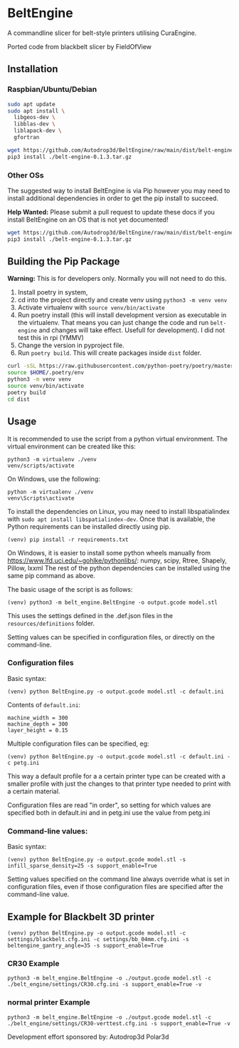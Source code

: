 # BeltEngine
A commandline slicer for belt-style printers utilising CuraEngine.

Ported code from blackbelt slicer by FieldOfView

## Installation

### Raspbian/Ubuntu/Debian

```bash
sudo apt update
sudo apt install \
  libgeos-dev \
  libblas-dev \
  liblapack-dev \
  gfortran

wget https://github.com/Autodrop3d/BeltEngine/raw/main/dist/belt-engine-0.1.3.tar.gz
pip3 install ./belt-engine-0.1.3.tar.gz
```

### Other OSs

The suggested way to install BeltEngine is via Pip however you may need to install additional dependencies in order to get the pip install to succeed.

**Help Wanted:**  Please submit a pull request to update these docs if you install BeltEngine on an OS that is not yet documented!

```bash
wget https://github.com/Autodrop3d/BeltEngine/raw/main/dist/belt-engine-0.1.3.tar.gz
pip3 install ./belt-engine-0.1.3.tar.gz
```


## Building the Pip Package

**Warning:**  This is for developers only. Normally you will not need to do this.

1) Install poetry in system,
2) cd into the project directly and create venv using `python3 -m venv venv`
3) Activate virtualenv with `source venv/bin/activate`
4) Run poetry install (this will install development version as executable in the virtualenv. That means you can just change the code and run `belt-engine` and changes will take effect. Usefull for development). I did not test this in rpi (YMMV)
5) Change the version in pyproject file.
6) Run `poetry build`. This will create packages inside `dist` folder.
  ```bash
  curl -sSL https://raw.githubusercontent.com/python-poetry/poetry/master/get-poetry.py | python3 -
  source $HOME/.poetry/env
  python3 -m venv venv
  source venv/bin/activate
  poetry build
  cd dist
  ```


## Usage
It is recommended to use the script from a python virtual environment. The virtual environment can be created like this:
```
python3 -m virtualenv ./venv
venv/scripts/activate
```
On Windows, use the following:
```
python -m virtualenv ./venv
venv\Scripts\activate
```

To install the dependencies on Linux, you may need to install libspatialindex with `sudo apt install libspatialindex-dev`. Once that is available, the Python requirements can be installed directly using pip.
```
(venv) pip install -r requirements.txt
```

On Windows, it is easier to install some python wheels manually from https://www.lfd.uci.edu/~gohlke/pythonlibs/:
numpy, scipy, Rtree, Shapely, Pillow, lxxml
The rest of the python dependencies can be installed using the same pip command as above.

The basic usage of the script is as follows:
```
(venv) python3 -m belt_engine.BeltEngine -o output.gcode model.stl
```
This uses the settings defined in the .def.json files in the `resources/definitions` folder.

Setting values can be specified in configuration files, or directly on the command-line.

### Configuration files
Basic syntax:
```
(venv) python BeltEngine.py -o output.gcode model.stl -c default.ini
```

Contents of `default.ini`:
```
machine_width = 300
machine_depth = 300
layer_height = 0.15
```

Multiple configuration files can be specified, eg:
```
(venv) python BeltEngine.py -o output.gcode model.stl -c default.ini -c petg.ini
```
This way a default profile for a a certain printer type can be created with a smaller profile with just the changes to that printer type needed to print with a certain material.

Configuration files are read "in order", so setting for which values are specified both in default.ini and in petg.ini use the value from petg.ini

### Command-line values:
Basic syntax:
```
(venv) python BeltEngine.py -o output.gcode model.stl -s infill_sparse_density=25 -s support_enable=True
```

Setting values specified on the command line always override what is set in configuration files, even if those configuration files are specified after the command-line value.

## Example for Blackbelt 3D printer
```
(venv) python BeltEngine.py -o output.gcode model.stl -c settings/blackbelt.cfg.ini -c settings/bb_04mm.cfg.ini -s beltengine_gantry_angle=35 -s support_enable=True
```

### CR30 Example
```angular2html
python3 -m belt_engine.BeltEngine -o ./output.gcode model.stl -c ./belt_engine/settings/CR30.cfg.ini -s support_enable=True -v
```
### normal printer Example
```angular2html
python3 -m belt_engine.BeltEngine -o ./output.gcode model.stl -c ./belt_engine/settings/CR30-verttest.cfg.ini -s support_enable=True -v
```




Development effort sponsored by:
Autodrop3d
Polar3d
